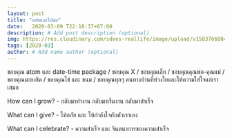 ```yaml
---
layout: post
title: "อภัยและไปต่อ"
date:   2020-03-09 T22:18:37+07:00
description: # Add post description (optional)
img: https://res.cloudinary.com/sdees-reallife/image/upload/v1583766884/IMG_20200309_220945.jpg # Add image post (optional)
tags: [2020-03]
author: # Add name author (optional)
---
```

ขอบคุณ atom และ date-time package / ขอบคุณ X / ขอบคุณเล็ก / ขอบคุณคุณพ่อ-คุณแม่ / ขอบคุณมะยงชิด / ขอบคุณไข่ และ ขนม / ขอบคุณทุกๆ คนทางบ้านที่ห่วงใยและให้ความใส่ใจแก่เราเสมอ

<i class="fa fa-child" style="color:plum"></i>

How can I grow? - กลับมาทำงาน กลับมาเริ่มงาน กลับมาสำเร็จ

What can I give? - ให้อภัย และ ให้กำลังใจกับตัวเราเอง

What can I celebrate? - ความสำเร็จ และ จินตนาการของความสำเร็จ
